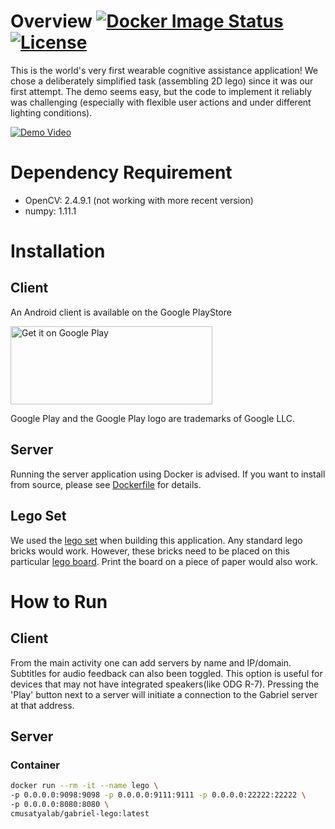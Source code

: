 # Overview [![Docker Image Status][docker-image]][docker] [![License][license-image]][license]

This is the world's very first wearable cognitive assistance application!   We chose a deliberately simplified task (assembling 2D lego) since it was our first attempt.  The demo seems easy, but the code to implement it reliably was challenging (especially with flexible user actions and under different lighting conditions).

[![Demo Video](https://img.youtube.com/vi/7L9U-n29abg/0.jpg)](https://www.youtube.com/watch?v=7L9U-n29abg)

[docker-image]: https://img.shields.io/docker/build/cmusatyalab/gabriel-lego.svg
[docker]: https://hub.docker.com/r/cmusatyalab/gabriel-lego

[license-image]: http://img.shields.io/badge/license-Apache--2-blue.svg?style=flat
[license]: LICENSE

# Dependency Requirement

* OpenCV: 2.4.9.1 (not working with more recent version)
* numpy: 1.11.1

# Installation
## Client
An Android client is available on the Google PlayStore 

<a href='https://play.google.com/store/apps/details?id=edu.cmu.cs.gabrielclient'><img height='125px' width='323px' alt='Get it on Google Play' src='https://play.google.com/intl/en_us/badges/images/generic/en_badge_web_generic.png'/></a>

Google Play and the Google Play logo are trademarks of Google LLC.

## Server
Running the server application using Docker is advised. If you want to install from source, please see [Dockerfile](Dockerfile) for details.

## Lego Set

We used the [lego set](https://www.amazon.com/LEGO-6000207-Life-Of-George/dp/B005UFAG1S) when building this application. Any standard lego bricks would work. However, these bricks need to be placed on this particular [lego board](lego-board.pdf). Print the board on a piece of paper would also work.


# How to Run
## Client
From the main activity one can add servers by name and IP/domain. Subtitles for audio feedback can also been toggled. This option is useful for devices that may not have integrated speakers(like ODG R-7).
Pressing the 'Play' button next to a server will initiate a connection to the Gabriel server at that address.

## Server
### Container
```bash
docker run --rm -it --name lego \
-p 0.0.0.0:9098:9098 -p 0.0.0.0:9111:9111 -p 0.0.0.0:22222:22222 \
-p 0.0.0.0:8080:8080 \
cmusatyalab/gabriel-lego:latest
```

